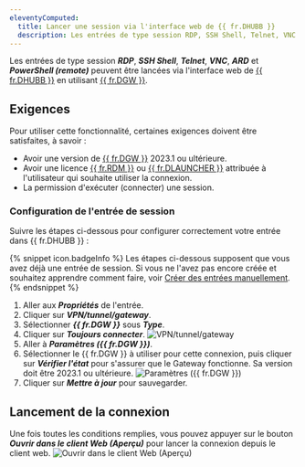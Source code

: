 ```yaml
---
eleventyComputed:
  title: Lancer une session via l'interface web de {{ fr.DHUBB }}
  description: Les entrées de type session RDP, SSH Shell, Telnet, VNC et PowerShell (remote) peuvent être lancées via l'interface web de {{ fr.DHUBB }} en utilisant {{ fr.DGW }}.
---
```

Les entrées de type session ***RDP***, ***SSH Shell***, ***Telnet***, ***VNC***,  ***ARD*** et ***PowerShell (remote)*** peuvent être lancées via l'interface web de [{{ fr.DHUBB }}](/hub/overview/what-is-hub/) en utilisant [{{ fr.DGW }}](/dgw/overview/what-is-dgw/).

## Exigences
Pour utiliser cette fonctionnalité, certaines exigences doivent être satisfaites, à savoir :
* Avoir une version de [{{ fr.DGW }}](/dgw/hub/hub-business-configuration/) 2023.1 ou ultérieure.
* Avoir une licence [{{ fr.RDM }}](/rdm/commands/administration/management/licenses/) ou [{{ fr.DLAUNCHER }}](/hub/launcher/installation/launcher-license-registration/) attribuée à l'utilisateur qui souhaite utiliser la connexion.
* La permission d'exécuter (connecter) une session.

### Configuration de l'entrée de session
Suivre les étapes ci-dessous pour configurer correctement votre entrée dans {{ fr.DHUBB }} :

{% snippet icon.badgeInfo %}
Les étapes ci-dessous supposent que vous avez déjà une entrée de session. Si vous ne l'avez pas encore créée et souhaitez apprendre comment faire, voir [Créer des entrées manuellement](/hub/web-interface/entries/create-entries-manually/).
{% endsnippet %}

1. Aller aux ***Propriétés*** de l'entrée.
1. Cliquer sur ***VPN/tunnel/gateway***.
1. Sélectionner ***{{ fr.DGW }}*** sous ***Type***.
1. Cliquer sur ***Toujours connecter***. 
![VPN/tunnel/gateway](https://cdnweb.devolutions.net/docs/HUBB6006_2023_3.png)
1. Aller à ***Paramètres ({{ fr.DGW }})***.
1. Sélectionner le {{ fr.DGW }} à utiliser pour cette connexion, puis cliquer sur ***Vérifier l'état*** pour s'assurer que le Gateway fonctionne. Sa version doit être 2023.1 ou ultérieure.
![Paramètres ({{ fr.DGW }})](https://cdnweb.devolutions.net/docs/HUBB6008_2023_3.png)
1. Cliquer sur ***Mettre à jour*** pour sauvegarder.

## Lancement de la connexion
Une fois toutes les conditions remplies, vous pouvez appuyer sur le bouton ***Ouvrir dans le client Web (Aperçu)*** pour lancer la connexion depuis le client web.
![Ouvrir dans le client Web (Aperçu)](https://cdnweb.devolutions.net/docs/HUBB6007_2023_3.png)
